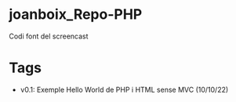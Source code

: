# joanboix_Repo-PHP

Codi font del screencast

# Tags

- v0.1: Exemple Hello World de PHP i HTML sense MVC (10/10/22)
